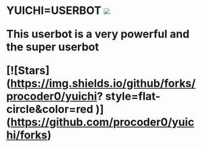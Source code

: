 <html>
<h1> YUICHI=USERBOT </h>
<img src = "https://telegra.ph/file/7a3b1d0656afaa5c05a30.jpg">
<p> This userbot is a very powerful and the super userbot </p>

[![Stars](https://img.shields.io/github/forks/procoder0/yuichi? style=flat-circle&color=red )] (https://github.com/procoder0/yuichi/forks)
